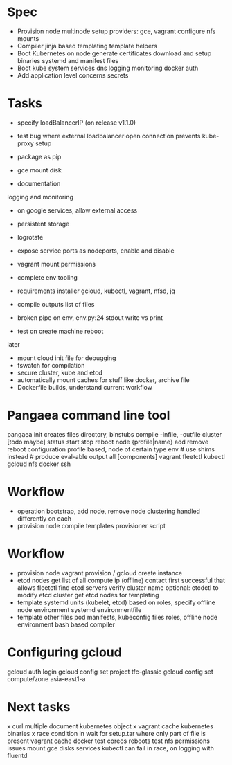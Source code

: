 # Spec

- Provision node
    multinode setup
    providers: gce, vagrant
    configure nfs mounts
- Compiler
    jinja based templating
    template helpers
- Boot Kubernetes on node
    generate certificates
    download and setup binaries
      systemd and manifest files
- Boot kube system services
    dns
    logging
    monitoring
    docker auth
- Add application level concerns
    secrets

# Tasks

- specify loadBalancerIP (on release v1.1.0)
- test bug where external loadbalancer open connection prevents kube-proxy setup

- package as pip
- gce mount disk
- documentation

logging and monitoring
- on google services, allow external access
- persistent storage
- logrotate

- expose service ports as nodeports, enable and disable

- vagrant mount permissions
- complete env tooling

- requirements installer
    gcloud, kubectl, vagrant, nfsd, jq
- compile outputs list of files
- broken pipe on env, env.py:24 stdout write vs print
- test on
    create
    machine reboot

later
- mount cloud init file for debugging
- fswatch for compilation
- secure cluster, kube and etcd
- automatically mount caches for stuff like docker, archive file
- Dockerfile builds, understand current workflow

# Pangaea command line tool

pangaea
  init
    creates files directory, binstubs
  compile
    -infile, -outfile
  cluster [todo maybe]
    status start stop reboot
    node {profile|name}
      add remove reboot
      configuration profile based, node of certain type
  env
    # use shims instead
    # produce eval-able output
    all
    [components]
      vagrant
      fleetctl
      kubectl
      gcloud
      nfs
      docker
      ssh

# Workflow

- operation
    bootstrap, add node, remove node
    clustering handled differently on each
- provision node
    compile templates
    provisioner script

# Workflow

- provision node
    vagrant provision / gcloud create instance
- etcd nodes
    get list of all compute ip (offline)
    contact first successful that allows fleetctl
    find etcd servers
    verify cluster name
    optional: etcdctl to modify etcd cluster
    get etcd nodes for templating
- template systemd units (kubelet, etcd)
    based on roles, specify offline
    node environment
      systemd environmentfile
- template other files
    pod manifests, kubeconfig files
    roles, offline
    node environment
      bash based compiler

# Configuring gcloud
gcloud auth login
gcloud config set project tfc-glassic
gcloud config set compute/zone asia-east1-a

# Next tasks
x curl multiple document kubernetes object
x vagrant cache kubernetes binaries
x race condition in wait for setup.tar where only part of file is present
vagrant cache docker
test coreos reboots
test nfs permissions issues
mount gce disks
services kubectl can fail in race, on logging with fluentd

